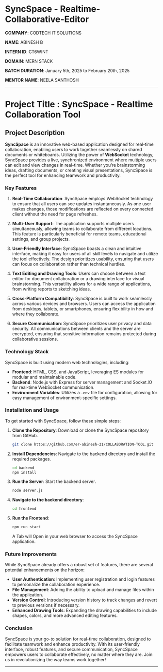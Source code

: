 # SyncSpace - Realtime-Collaborative-Editor

**COMPANY**: CODTECH IT SOLUTIONS

**NAME**: ABINESH B

**INTERN ID**: CT6WINT

**DOMAIN**: MERN STACK

**BATCH DURATION**: January 5th, 2025 to February 20th, 2025

**MENTOR NAME**: NEELA SANTHOSH

---

# Project Title : SyncSpace - Realtime Collaboration Tool

## Project Description

**SyncSpace** is an innovative web-based application designed for real-time collaboration, enabling users to work together seamlessly on shared documents or whiteboards. Utilizing the power of **WebSocket** technology, SyncSpace provides a live, synchronized environment where multiple users can edit and view changes in real-time. Whether you're brainstorming ideas, drafting documents, or creating visual presentations, SyncSpace is the perfect tool for enhancing teamwork and productivity.

### Key Features

1. **Real-Time Collaboration**: SyncSpace employs WebSocket technology to ensure that all users can see updates instantaneously. As one user makes changes, those modifications are reflected on every connected client without the need for page refreshes.

2. **Multi-User Support**: The application supports multiple users simultaneously, allowing teams to collaborate from different locations. This feature is particularly beneficial for remote teams, educational settings, and group projects.

3. **User-Friendly Interface**: SyncSpace boasts a clean and intuitive interface, making it easy for users of all skill levels to navigate and utilize the tool effectively. The design prioritizes usability, ensuring that users can focus on collaboration rather than technical hurdles.

4. **Text Editing and Drawing Tools**: Users can choose between a text editor for document collaboration or a drawing interface for visual brainstorming. This versatility allows for a wide range of applications, from writing reports to sketching ideas.

5. **Cross-Platform Compatibility**: SyncSpace is built to work seamlessly across various devices and browsers. Users can access the application from desktops, tablets, or smartphones, ensuring flexibility in how and where they collaborate.

6. **Secure Communication**: SyncSpace prioritizes user privacy and data security. All communications between clients and the server are encrypted, ensuring that sensitive information remains protected during collaborative sessions.

### Technology Stack

SyncSpace is built using modern web technologies, including:

- **Frontend**: HTML, CSS, and JavaScript, leveraging ES modules for modular and maintainable code.
- **Backend**: Node.js with Express for server management and Socket.IO for real-time WebSocket communication.
- **Environment Variables**: Utilizes a `.env` file for configuration, allowing for easy management of environment-specific settings.

### Installation and Usage

To get started with SyncSpace, follow these simple steps:

1. **Clone the Repository**: Download or clone the SyncSpace repository from GitHub.

   ```bash
   git clone https://github.com/er-abinesh-21/COLLABORATION-TOOL.git
   ```

2. **Install Dependencies**: Navigate to the backend directory and install the required packages.

   ```bash
   cd backend
   npm install
   ```

3. **Run the Server**: Start the backend server.

   ```bash
   node server.js
   ```
4. **Navigate to the backend directory**:

    ```bash
   cd frontend
   ```

4. **Run the Frontend**:
   
     ```bash
   npm run start
   ```
     
    A Tab will Open in your web browser to access the SyncSpace application.

### Future Improvements

While SyncSpace already offers a robust set of features, there are several potential enhancements on the horizon:

- **User Authentication**: Implementing user registration and login features to personalize the collaboration experience.
- **File Management**: Adding the ability to upload and manage files within the application.
- **Version Control**: Introducing version history to track changes and revert to previous versions if necessary.
- **Enhanced Drawing Tools**: Expanding the drawing capabilities to include shapes, colors, and more advanced editing features.

### Conclusion

SyncSpace is your go-to solution for real-time collaboration, designed to facilitate teamwork and enhance productivity. With its user-friendly interface, robust features, and secure communication, SyncSpace empowers users to collaborate effectively, no matter where they are. Join us in revolutionizing the way teams work together!

---

